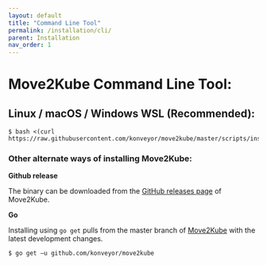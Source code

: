 ```yaml
---
layout: default
title: "Command Line Tool"
permalink: /installation/cli/
parent: Installation
nav_order: 1
---
```


# Move2Kube Command Line Tool:

## Linux / macOS / Windows WSL (Recommended):
   ```console
   $ bash <(curl https://raw.githubusercontent.com/konveyor/move2kube/master/scripts/install.sh)
   ```

### Other alternate ways of installing Move2Kube:

**Github release**

The binary can be downloaded from the [GitHub releases page](https://github.com/konveyor/move2kube/releases) of Move2Kube.

**Go**

Installing using `go get` pulls from the master branch of [Move2Kube](https://github.com/konveyor/move2kube) with the latest development changes.
  ```console
  $ go get –u github.com/konveyor/move2kube
  ```
